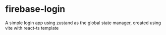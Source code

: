 # firebase-login
A simple login app using zustand as the global state manager, created using vite with react-ts template

